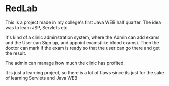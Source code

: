 # RedLab
This is a project made in my college's first Java WEB half quarter. The idea was to learn JSP, Servlets etc.

It's kind of a clinic adminstration system, where the Admin can add exams and the User can Sign up, and appoint exams(like blood exams). Then the doctor can mark if the exam is ready so that the user can go there and get the result. 

The admin can manage how much the clinic has profited.

It is just a learning project, so there is a lot of flaws since its just for the sake of learning Servlets and Java WEB
